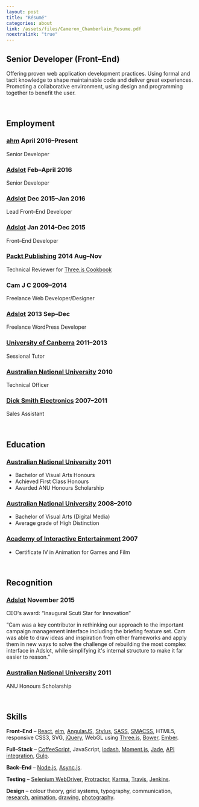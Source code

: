 ```yaml
---
layout: post
title: "Résumé"
categories: about
link: /assets/files/Cameron_Chamberlain_Resume.pdf
noextralink: "true"
---
```


Senior Developer (Front–End)
------------------------
<!-- TODO: Rewrite to focus on leadership -->

Offering proven web application development practices. Using formal and tacit knowledge to shape maintainable code and deliver great experiences. Promoting a collaborative environment, using design and programming together to benefit the user.

<br/>

Employment
----------

### [ahm] <span>April 2016–Present</span>

Senior Developer

### [Adslot] <span>Feb–April 2016</span>

Senior Developer

### [Adslot] <span>Dec 2015–Jan 2016</span>

Lead Front–End Developer

### [Adslot] <span>Jan 2014–Dec 2015</span>

Front–End Developer

### [Packt Publishing] <span>2014 Aug–Nov</span>

Technical Reviewer for [Three.js Cookbook]

### Cam J C <span>2009–2014</span>

Freelance Web Developer/Designer

### [Adslot] <span>2013 Sep–Dec</span>

Freelance WordPress Developer

### [University of Canberra] <span>2011–2013</span>

Sessional Tutor

### [Australian National University] <span>2010</span>

Technical Officer

### [Dick Smith Electronics] <span>2007–2011</span>

Sales Assistant

<br/>

Education
---------
<!-- TODO: Maybe mention Trusted Advisor training from April 2017. -->

### [Australian National University] <span>2011</span>

-	Bachelor of Visual Arts Honours
-	Achieved First&nbsp;Class Honours
-	Awarded ANU Honours Scholarship

### [Australian National University] <span>2008–2010</span>

-	Bachelor of Visual Arts (Digital Media)
-	Average grade of High Distinction

### [Academy of Interactive Entertainment] <span>2007</span>

-	Certificate IV in Animation for Games and Film

<br/>

Recognition
----------

### [Adslot] <span>November 2015</span>

CEO's award: “Inaugural Scuti Star for Innovation”

“Cam was a key contributor in rethinking our approach to the important campaign management interface including the briefing feature set. Cam was able to draw ideas and inspiration from other frameworks and apply them in new ways to solve the challenge of rebuilding the most complex interface in Adslot, while simplifying it's internal structure to make it far easier to reason.”

### [Australian National University] <span>2011</span>

ANU Honours Scholarship

<br/>

Skills
------

**Front–End** – [React], [elm], [AngularJS], [Stylus], [SASS], [SMACSS], HTML5, responsive CSS3, SVG, [jQuery], WebGL using [Three.js], [Bower], [Ember].

**Full–Stack** – [CoffeeScript], JavaScript, [lodash], [Moment.js], [Jade], [API integration], [Gulp].

**Back–End** – [Node.js], [Async.js].

**Testing** – [Selenium WebDriver], [Protractor], [Karma], [Travis], [Jenkins].

**Design** – colour theory, grid systems, typography, communication, [research], [animation], [drawing], [photography].

[ahm]: https://ahm.com.au/ "ahm"
[Adslot]: http://www.adslot.com/ "Adslot"
[Packt Publishing]: https://www.packtpub.com/ "Packt Publishing"
[Three.js Cookbook]: https://www.packtpub.com/web-development/threejs-cookbook "Three.js Cookbook"
[University of Canberra]: http://www.canberra.edu.au/ "University of Canberra"
[Australian National University]: http://www.anu.edu.au/ "Australian National University"
[Dick Smith Electronics]: https://www.dicksmith.com.au/%E2%80%8E "Dick Smith Electronics"
[Academy of Interactive Entertainment]: http://www.aie.edu.au/ "Academy of Interactive Entertainment"
[AngularJS]: https://angularjs.org/ "HTML enhanced for web apps!"
[Stylus]: https://learnboost.github.io/stylus/ "Expressive, dynamic, robust CSS"
[SASS]: http://sass-lang.com/ "CSS with superpowers"
[SMACSS]: https://smacss.com/ "Scalable and Modular Architecture for CSS"
[jQuery]: http://jquery.com/ "jQuery"
[Three.js]: http://threejs.org/ "Three.js"
[Bower]: http://bower.io/ "A package manager for the web"
[Ember]: http://emberjs.com/ "Ember.js"
[elm]: http://elm-lang.org/ "elm"
[React]: https://facebook.github.io/react/ "A JavaScript library for building user interfaces"
[CoffeeScript]: http://coffeescript.org/ "A little language that compiles into JavaScript"
[lodash]: https://lodash.com/ "A JavaScript utility library delivering consistency, modularity, performance, &amp; extras."
[Moment.js]: http://momentjs.com/ "Parse, validate, manipulate, and display dates in JavaScript."
[Jade]: http://jade-lang.com/ "Node Template Engine"
[API integration]: https://developers.google.com/maps/documentation/javascript/ "Google Maps API"
[Gulp]: http://gulpjs.com/ "The streaming build system"
[Node.js]: https://nodejs.org/ "Node.js"
[Async.js]: https://github.com/caolan/async "Async.js"
[Selenium WebDriver]: http://docs.seleniumhq.org/ "Create robust, browser-based regression automation suites and tests"
[Protractor]: https://angular.github.io/protractor/ "End to end testing for AngularJS"
[Karma]: http://karma-runner.github.io/ "Karma test runner"
[Travis]: https://travis-ci.org/ "Test and Deploy with Confidence"
[Jenkins]: https://jenkins-ci.org/ "An extensible open source continuous integration server"
[assert.js]: https://github.com/Jxck/assert "A port of the Node.js standard assertion library for the browser"
[research]: /assets/files/Cameron_Chamberlain_Honours_Exegesis.pdf "Honours Exegesis"
[animation]: http://vimeo.com/14439500 "Gorilla"
[drawing]: http://lifedrawingstyle.com "LIFEdrawingSTYLE"
[photography]: https://www.flickr.com/photos/phantom_cameron "phantom_cameron on Flickr"

